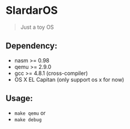 # SlardarOS
>Just a toy OS

## Dependency:
* nasm >= 0.98
* qemu >= 2.9.0
* gcc >= 4.8.1 (cross-compiler)
* OS X EL Capitan (only support os x for now)

## Usage:
* `make qemu` or
* `make debug`
